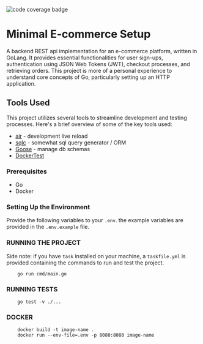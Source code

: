 ![code coverage badge](https://github.com/bhlox/ecom/actions/workflows/tests.yml/badge.svg)

# Minimal E-commerce Setup

A backend REST api implementation for an e-commerce platform, written in GoLang. It provides essential functionalities for user sign-ups, authentication using JSON Web Tokens (JWT), checkout processes, and retrieving orders. This project is more of a personal experience to understand core concepts of Go, particularly setting up an HTTP application.

## Tools Used

This project utilizes several tools to streamline development and testing processes. Here's a brief overview of some of the key tools used:

- [air](https://github.com/cosmtrek/air) - development live reload
- [sqlc](https://sqlc.io/) - somewhat sql query generator / ORM
- [Goose](https://github.com/pressly/goose) - manage db schemas
- [DockerTest](https://github.com/ory/dockertest)

### Prerequisites

- Go
- Docker

### Setting Up the Environment

Provide the following variables to your `.env`. the example variables are provided in the `.env.example` file.

### RUNNING THE PROJECT

Side note: if you have `task` installed on your machine, a `taskfile.yml` is provided containing the commands to run and test the project.

```
    go run cmd/main.go
```

### RUNNING TESTS

```
    go test -v ./...
```

### DOCKER

```
    docker build -t image-name .
    docker run --env-file=.env -p 8080:8080 image-name
```
